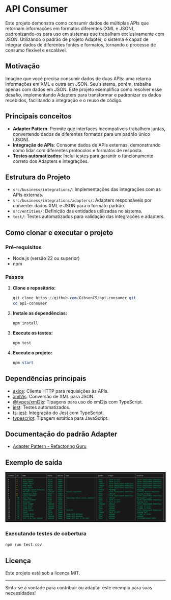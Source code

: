 # API Consumer

Este projeto demonstra como consumir dados de múltiplas APIs que retornam informações em formatos diferentes (XML e JSON), padronizando-os para uso em sistemas que trabalham exclusivamente com JSON. Utilizando o padrão de projeto Adapter, o sistema é capaz de integrar dados de diferentes fontes e formatos, tornando o processo de consumo flexível e escalável.

## Motivação

Imagine que você precisa consumir dados de duas APIs: uma retorna informações em XML e outra em JSON. Seu sistema, porém, trabalha apenas com dados em JSON. Este projeto exemplifica como resolver esse desafio, implementando Adapters para transformar e padronizar os dados recebidos, facilitando a integração e o reuso de código.

## Principais conceitos

- **Adapter Pattern**: Permite que interfaces incompatíveis trabalhem juntas, convertendo dados de diferentes formatos para um padrão único (JSON).
- **Integração de APIs**: Consome dados de APIs externas, demonstrando como lidar com diferentes protocolos e formatos de resposta.
- **Testes automatizados**: Inclui testes para garantir o funcionamento correto dos Adapters e integrações.

## Estrutura do Projeto

- `src/business/integrations/`: Implementações das integrações com as APIs externas.
- `src/business/integrations/adapters/`: Adapters responsáveis por converter dados XML e JSON para o formato padrão.
- `src/entities/`: Definição das entidades utilizadas no sistema.
- `test/`: Testes automatizados para validação das integrações e adapters.

## Como clonar e executar o projeto

### Pré-requisitos

- Node.js (versão 22 ou superior)
- npm

### Passos

1. **Clone o repositório:**

   ```powershell
   git clone https://github.com/GibsonCS/api-consumer.git
   cd api-consumer
   ```

2. **Instale as dependências:**

   ```powershell
   npm install
   ```

3. **Execute os testes:**

   ```powershell
   npm test
   ```

4. **Execute o projeto:**
   ```powershell
   npm start
   ```

## Dependências principais

- [axios](https://github.com/axios/axios): Cliente HTTP para requisições às APIs.
- [xml2js](https://github.com/Leonidas-from-XIV/node-xml2js): Conversão de XML para JSON.
- [@types/xml2js](https://www.npmjs.com/package/@types/xml2js): Tipagens para uso do xml2js com TypeScript.
- [jest](https://jestjs.io/): Testes automatizados.
- [ts-jest](https://github.com/kulshekhar/ts-jest): Integração do Jest com TypeScript.
- [typescript](https://www.typescriptlang.org/): Tipagem estática para JavaScript.

## Documentação do padrão Adapter

- [Adapter Pattern - Refactoring Guru](https://refactoring.guru/pt-br/design-patterns/adapter)

## Exemplo de saída

![alt text](image.png)

### Executando testes de cobertura

```powershell
npm run test:cov
```

## Licença

Este projeto está sob a licença MIT.

---

Sinta-se à vontade para contribuir ou adaptar este exemplo para suas necessidades!
